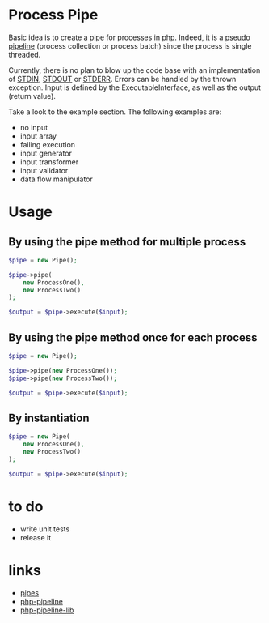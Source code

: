 # Process Pipe

Basic idea is to create a [pipe](http://en.wikipedia.org/wiki/Pipeline_(computing)) for processes in php.
Indeed, it is a [pseudo pipeline](http://en.wikipedia.org/wiki/Pipeline_(software)#Pseudo-pipelines) (process collection or process batch) since the process is single threaded.

Currently, there is no plan to blow up the code base with an implementation of [STDIN](http://en.wikipedia.org/wiki/Standard_streams#Standard_input_.28stdin.29), [STDOUT](http://en.wikipedia.org/wiki/Standard_streams#Standard_output_.28stdout.29) or [STDERR](http://en.wikipedia.org/wiki/Standard_streams#Standard_error_.28stderr.29).
Errors can be handled by the thrown exception. Input is defined by the ExecutableInterface, as well as the output (return value).

Take a look to the example section. The following examples are:

* no input
* input array
* failing execution
* input generator
* input transformer
* input validator
* data flow manipulator

# Usage

## By using the pipe method for multiple process

```php
$pipe = new Pipe();

$pipe->pipe(
    new ProcessOne(), 
    new ProcessTwo()
);

$output = $pipe->execute($input);

```
## By using the pipe method once for each process

```php
$pipe = new Pipe();

$pipe->pipe(new ProcessOne());
$pipe->pipe(new ProcessTwo());

$output = $pipe->execute($input);
```

## By instantiation

```php
$pipe = new Pipe(
    new ProcessOne(),
    new ProcessTwo()
);

$output = $pipe->execute($input);
```

# to do

* write unit tests
* release it

# links

* [pipes](https://github.com/vkartaviy/pipes)
* [php-pipeline](https://github.com/JosephMoniz/php-pipeline)
* [php-pipeline-lib](https://github.com/phppro/php-pipeline-lib)
